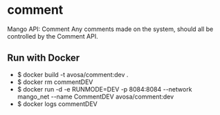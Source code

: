 # comment
Mango API: Comment
Any comments made on the system, should all be controlled by the Comment API.

## Run with Docker
* $ docker build -t avosa/comment:dev .
* $ docker rm commentDEV
* $ docker run -d -e RUNMODE=DEV -p 8084:8084 --network mango_net --name CommentDEV avosa/comment:dev
* $ docker logs commentDEV